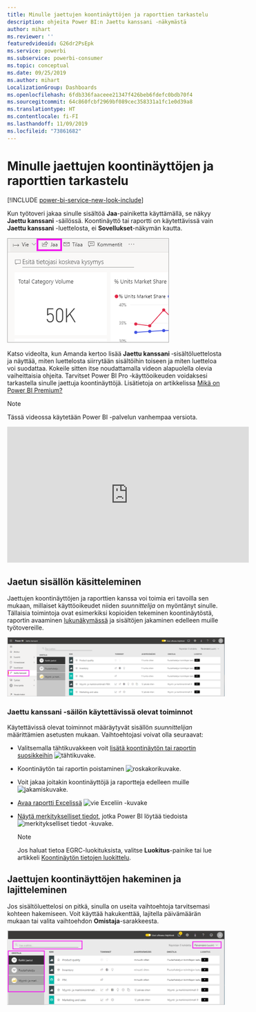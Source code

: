 ```yaml
---
title: Minulle jaettujen koontinäyttöjen ja raporttien tarkastelu
description: ohjeita Power BI:n Jaettu kanssani ‑näkymästä
author: mihart
ms.reviewer: ''
featuredvideoid: G26dr2PsEpk
ms.service: powerbi
ms.subservice: powerbi-consumer
ms.topic: conceptual
ms.date: 09/25/2019
ms.author: mihart
LocalizationGroup: Dashboards
ms.openlocfilehash: 6fdb336faaceee21347f426beb6fdefc0bdb70f4
ms.sourcegitcommit: 64c860fcbf2969bf089cec358331a1fc1e0d39a8
ms.translationtype: HT
ms.contentlocale: fi-FI
ms.lasthandoff: 11/09/2019
ms.locfileid: "73861682"
---
```

# <a name="display-the-dashboards-and-reports-that-have-been-shared-with-me"></a>Minulle jaettujen koontinäyttöjen ja raporttien tarkastelu

[!INCLUDE [power-bi-service-new-look-include](../includes/power-bi-service-new-look-include.md)]

Kun työtoveri jakaa sinulle sisältöä **Jaa**-painiketta käyttämällä, se näkyy **Jaettu kanssani** -säilössä. Koontinäyttö tai raportti on käytettävissä vain **Jaettu kanssani** -luettelosta, ei **Sovellukset**-näkymän kautta.

![Jaa-kuvake](./media/end-user-shared-with-me/power-bi-share-dashboard.png)

Katso videolta, kun Amanda kertoo lisää **Jaettu kanssani** ‑sisältöluettelosta ja näyttää, miten luettelosta siirrytään sisältöihin toiseen ja miten luetteloa voi suodattaa. Kokeile sitten itse noudattamalla videon alapuolella olevia vaiheittaisia ohjeita. Tarvitset Power BI Pro ‑käyttöoikeuden voidaksesi tarkastella sinulle jaettuja koontinäyttöjä. Lisätietoja on artikkelissa [Mikä on Power BI Premium?](../service-premium-what-is.md)
    

> [!NOTE]
> Tässä videossa käytetään Power BI -palvelun vanhempaa versiota.
    

<iframe width="560" height="315" src="https://www.youtube.com/embed/G26dr2PsEpk" frameborder="0" allowfullscreen></iframe>

## <a name="interact-with-shared-content"></a>Jaetun sisällön käsitteleminen

Jaettujen koontinäyttöjen ja raporttien kanssa voi toimia eri tavoilla sen mukaan, millaiset käyttöoikeudet niiden *suunnittelija* on myöntänyt sinulle. Tällaisia toimintoja ovat esimerkiksi kopioiden tekeminen koontinäytöstä, raportin avaaminen [lukunäkymässä](end-user-reading-view.md) ja sisältöjen jakaminen edelleen muille työtovereille.

![Jaettu kanssani -säilö](./media/end-user-shared-with-me/power-bi-shared.png)

### <a name="actions-available-from-the-shared-with-me-container"></a>**Jaettu kanssani** -säilön käytettävissä olevat toiminnot
Käytettävissä olevat toiminnot määräytyvät sisällön *suunnittelijan* määrittämien asetusten mukaan. Vaihtoehtojasi voivat olla seuraavat:
* Valitsemalla tähtikuvakkeen voit [lisätä koontinäytön tai raportin suosikkeihin](end-user-favorite.md) ![tähtikuvake](./media/end-user-shared-with-me/power-bi-star-icon.png).
* Koontinäytön tai raportin poistaminen  ![roskakorikuvake](./media/end-user-shared-with-me/power-bi-delete-icon.png).
* Voit jakaa joitakin koontinäyttöjä ja raportteja edelleen muille  ![jakamiskuvake](./media/end-user-shared-with-me/power-bi-share-icon-new.png).
* [Avaa raportti Excelissä](end-user-export.md) ![vie Exceliin -kuvake](./media/end-user-shared-with-me/power-bi-excel.png) 
* [Näytä merkitykselliset tiedot](end-user-insights.md), jotka Power BI löytää tiedoista ![merkitykselliset tiedot -kuvake](./media/end-user-shared-with-me/power-bi-insights.png).
  
  > [!NOTE]
  > Jos haluat tietoa EGRC-luokituksista, valitse **Luokitus**-painike tai lue artikkeli [Koontinäytön tietojen luokittelu](../service-data-classification.md).
  > 


## <a name="search-and-sort-shared-dashboards"></a>Jaettujen koontinäyttöjen hakeminen ja lajitteleminen
Jos sisältöluettelosi on pitkä, sinulla on useita vaihtoehtoja tarvitsemasi kohteen hakemiseen. Voit käyttää hakukenttää, lajitella päivämäärän mukaan tai valita vaihtoehdon **Omistaja**-sarakkeesta.    

![koontinäytön omistaja ja haku](./media/end-user-shared-with-me/power-bi-sort.png)